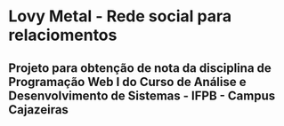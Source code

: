 # Lovy Metal - Rede social para relaciomentos
## Projeto para obtenção de nota da disciplina de Programação Web I do Curso de Análise e Desenvolvimento de Sistemas - IFPB - Campus Cajazeiras
